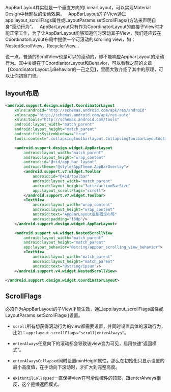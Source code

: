 AppBarLayout其实就是一个垂直方向的LinearLayout，可以实现Material Design中标题栏的滚动效果。  
AppBarLayout的子View通过app:layout_scrollFlags属性或LayoutParams.setScrollFlags()方法来声明自身“滚动行为”。  
AppBarLayout只有作为CoordinatorLayout的直接子View时才能正常工作，为了让AppBarLayout能够知道何时滚动其子View，我们还应该在CoordinatorLayout布局中提供一个可滚动的scrolling view，如：NestedScrollView、RecyclerView...

说一点，普通的ScrollView也是可以的滚动的，却不能响应AppbarLayout的滚动行为。其中关键在于CoordiantorLayout和Behavior，可以看我之前的文章【CoordinatorLayout与Behavior的一己之见】，里面大致介绍了其中的原理，可以让你初窥门径。

## layout布局
```xml
<android.support.design.widget.CoordinatorLayout
    xmlns:android="http://schemas.android.com/apk/res/android"
    xmlns:app="http://schemas.android.com/apk/res-auto"
    xmlns:tools="http://schemas.android.com/tools"
    android:layout_width="match_parent"
    android:layout_height="match_parent"
    android:fitsSystemWindows="true"
    tools:context=".collapsingtoolbarlayout.CollapsingToolbarLayoutActivity">

    <android.support.design.widget.AppBarLayout
        android:layout_width="match_parent"
        android:layout_height="wrap_content"
        android:id="@+id/app_bar_layout"
        android:theme="@style/AppTheme.AppBarOverlay">
        <android.support.v7.widget.Toolbar
            android:id="@+id/toolbar"
            android:layout_width="match_parent"
            android:layout_height="?attr/actionBarSize"
            app:layout_scrollFlags="scroll">
        </android.support.v7.widget.Toolbar>
        <TextView
            android:layout_width="wrap_content"
            android:layout_height="wrap_content"
            android:text="AppBarLayout底部固定布局"
            android:padding="16dp"/>
    </android.support.design.widget.AppBarLayout>

    <android.support.v4.widget.NestedScrollView
        android:layout_width="match_parent"
        android:layout_height="match_parent"
        app:layout_behavior="@string/appbar_scrolling_view_behavior">
        <TextView
            android:layout_width="match_parent"
            android:layout_height="match_parent"
            android:text="@string/ipsum"/>
    </android.support.v4.widget.NestedScrollView>

</android.support.design.widget.CoordinatorLayout>
```

## ScrollFlags
必须作为AppBarLayout的子View才能生效，通过app:layout_scrollFlags属性或LayoutParams.setScrollFlags()设置。  

* `scroll`所有想获得滚动行为的view都需要设置，并同时设置具体的滚动行为，比如：`app:layout_scrollFlags="scroll|enterAlways"`。  

* `enterAlways`任意向下的滚动都会导致该view变为可见，启用快速“返回模式”。  

* `enterAlwaysCollapsed`同时设置minHeight属性，那么在初始化只显示设置的最小高度值，在手动向下滚动时，才扩大到完整高度。  

* `exitUntilCollapsed`一直保持view在可滑动控件的顶部，跟enterAlways相反，这个是懒返回模式。
